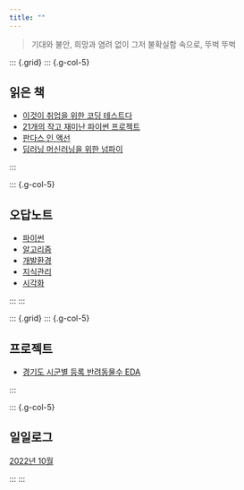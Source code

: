 ```yaml
---
title: ""
---
```


> 기대와 불안, 희망과 염려 없이 그저 불확실함 속으로, 뚜벅 뚜벅

::: {.grid}
::: {.g-col-5}

## 읽은 책

- [이것이 취업을 위한 코딩 테스트다](books/This_is_coding_test.md)
- [21개의 작고 재미난 파이썬 프로젝트](books/tiny_python_project.md)
- [판다스 인 액선](books/pandas_in_action.md)
- [딥러닝 머신러닝을 위한 넘파이](books/numpy_for_ml_dl.md)

:::

::: {.g-col-5}

## 오답노트

- [파이썬](review/python.md)
- [알고리즘](review/algorithm.md)
- [개발환경](review/de.md)
- [지식관리](review/pkm.md)
- [시각화](review/visualization.md)

:::
:::

::: {.grid}
::: {.g-col-5}

## 프로젝트

- [경기도 시군별 등록 반려동물수 EDA](/project/2210_pet_choropleth.ipynb)

:::

::: {.g-col-5}

## 일일로그

[2022년 10월](blog/index.md)

:::
:::
